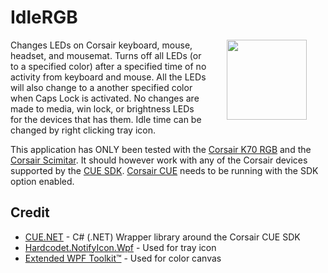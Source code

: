 # IdleRGB
<img align="right" src="IdleRGB/Resources/bulb.ico" width="128" style="margin:0px 30px">Changes LEDs on Corsair keyboard, mouse, headset, and mousemat. Turns off all LEDs (or to a specified color) after a specified time of no activity from keyboard and mouse.  All the LEDs will also change to a another specified color when Caps Lock is activated. No changes are made to media, win lock, or brightness LEDs for the devices that has them. Idle time can be changed by right clicking tray icon.

This application has ONLY been tested with the [Corsair K70 RGB](http://www.corsair.com/en-us/corsair-gaming-k70-rgb-mechanical-gaming-keyboard-cherry-mx-red) and the [Corsair Scimitar](http://www.corsair.com/en-us/scimitar-rgb-optical-moba-mmo-gaming-mouse). It should however work with any of the Corsair devices supported by the [CUE SDK](http://forum.corsair.com/v3/showthread.php?t=156813). [Corsair CUE](http://www.corsair.com/en-us/landing/cue) needs to be running with the SDK option enabled.

## Credit
* [CUE.NET](https://github.com/DarthAffe/CUE.NET) - C# (.NET) Wrapper library around the Corsair CUE SDK
* [Hardcodet.NotifyIcon.Wpf](http://www.hardcodet.net/wpf-notifyicon) - Used for tray icon
* [Extended WPF Toolkit™](https://github.com/xceedsoftware/wpftoolkit) - Used for color canvas
